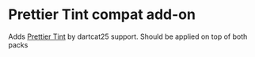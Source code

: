 # Prettier Tint compat add-on
Adds [Prettier Tint](https://modrinth.com/resourcepack/prettier-tint) by dartcat25 support. 
Should be applied on top of both packs
